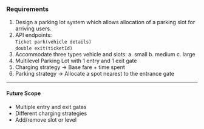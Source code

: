 ### Requirements

1. Design a parking lot system which allows allocation of a parking slot for arriving users.
2. API endpoints:  
`Ticket park(vehicle details)`  
`double exit(ticketId)`
3. Accommodate three types vehicle and slots:
   a. small b. medium c. large
4. Multilevel Parking Lot with 1 entry and 1 exit gate
5. Charging strategy -> Base fare + time spent
6. Parking strategy -> Allocate a spot nearest to the entrance gate

---

#### Future Scope
- Multiple entry and exit gates
- Different charging strategies
- Add/remove slot or level